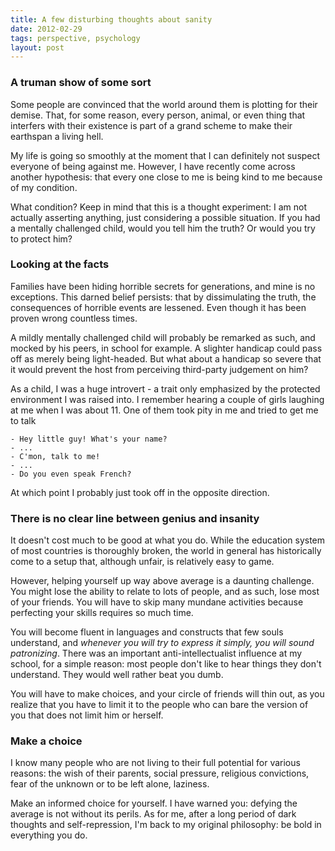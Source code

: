 ```yaml
---
title: A few disturbing thoughts about sanity
date: 2012-02-29
tags: perspective, psychology
layout: post
---
```


### A truman show of some sort

Some people are convinced that the world around them is plotting for their demise.
That, for some reason, every person, animal, or even thing that interfers with their
existence is part of a grand scheme to make their earthspan a living hell.

My life is going so smoothly at the moment that I can definitely not suspect everyone
of being against me. However, I have recently come across another hypothesis: that
every one close to me is being kind to me because of my condition.

What condition? Keep in mind that this is a thought experiment: I am not actually
asserting anything, just considering a possible situation. If you had a mentally
challenged child, would you tell him the truth? Or would you try to protect him?

### Looking at the facts

Families have been hiding horrible secrets for generations, and mine is no exceptions.
This darned belief persists: that by dissimulating the truth, the consequences of
horrible events are lessened. Even though it has been proven wrong countless times.

A mildly mentally challenged child will probably be remarked as such, and mocked by
his peers, in school for example. A slighter handicap could pass off as merely being
light-headed. But what about a handicap so severe that it would prevent the host from
perceiving third-party judgement on him?

As a child, I was a huge introvert - a trait only emphasized by the protected
environment I was raised into. I remember hearing a couple of girls laughing at me
when I was about 11. One of them took pity in me and tried to get me to talk

    - Hey little guy! What's your name?
    - ...
    - C'mon, talk to me!
    - ...
    - Do you even speak French?

At which point I probably just took off in the opposite direction.

### There is no clear line between genius and insanity

It doesn't cost much to be good at what you do. While the education system of most
countries is thoroughly broken, the world in general has historically come to a
setup that, although unfair, is relatively easy to game.

However, helping yourself up way above average is a daunting challenge. You might
lose the ability to relate to lots of people, and as such, lose most of your friends.
You will have to skip many mundane activities because perfecting your skills requires
so much time.

You will become fluent in languages and constructs that few souls understand, and
*whenever you will try to express it simply, you will sound patronizing*. There was
an important anti-intellectualist influence at my school, for a simple reason: most
people don't like to hear things they don't understand. They would well rather beat
you dumb.

You will have to make choices, and your circle of friends will thin out, as you
realize that you have to limit it to the people who can bare the version of you
that does not limit him or herself.

### Make a choice

I know many people who are not living to their full potential for various reasons:
the wish of their parents, social pressure, religious convictions, fear of the
unknown or to be left alone, laziness.

Make an informed choice for yourself. I have warned you: defying the average is not
without its perils. As for me, after a long period of dark thoughts and self-repression,
I'm back to my original philosophy: be bold in everything you do.
